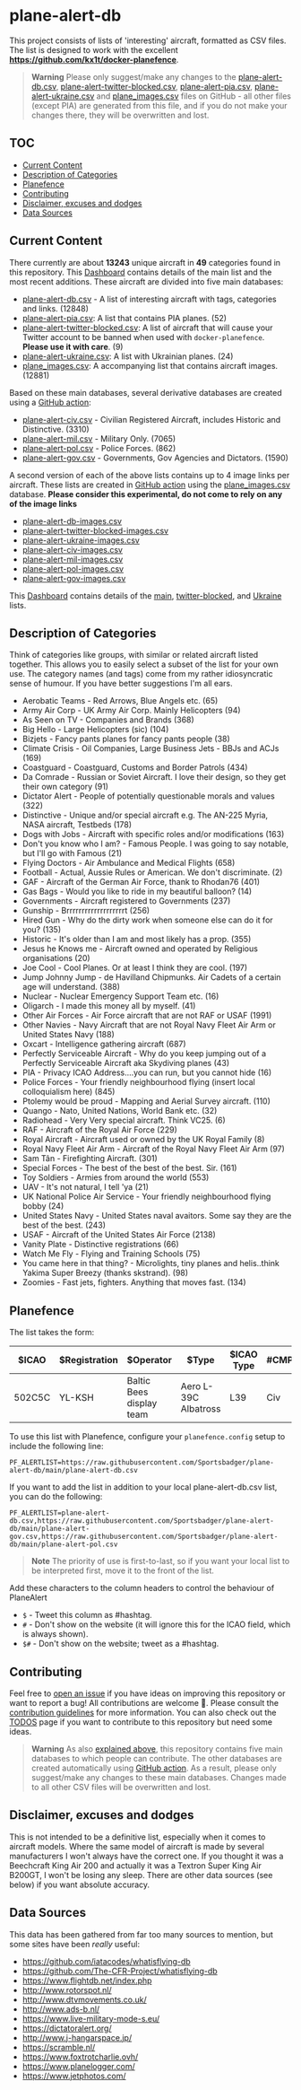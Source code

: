 # plane-alert-db <!-- omit in toc -->

This project consists of lists of 'interesting' aircraft, formatted as CSV files. The list is designed to work with the excellent **<https://github.com/kx1t/docker-planefence>**.

> **Warning**
> Please only suggest/make any changes to the [plane-alert-db.csv](plane-alert-db.csv), [plane-alert-twitter-blocked.csv](plane-alert-twitter-blocked.csv), [plane-alert-pia.csv](plane-alert-pia.csv), [plane-alert-ukraine.csv](plane-alert-ukraine.csv) and [plane_images.csv](plane_images.csv) files on GitHub - all other files (except PIA) are generated from this file, and if you do not make your changes there, they will be overwritten and lost.

## TOC <!-- omit in toc -->

-   [Current Content](#current-content)
-   [Description of Categories](#description-of-categories)
-   [Planefence](#planefence)
-   [Contributing](#contributing)
-   [Disclaimer, excuses and dodges](#disclaimer-excuses-and-dodges)
-   [Data Sources](#data-sources)

## Current Content

There currently are about **13243** unique aircraft in **49** categories found in this repository. This [Dashboard](https://datastudio.google.com/reporting/eb19ab53-b622-4946-b34a-9667232c136d/page/4taCC) contains details of the main list and the most recent additions.
These aircraft are divided into five main databases:

-   [plane-alert-db.csv](plane-alert-db.csv) - A list of interesting aircraft with tags, categories and links. (12848)
-   [plane-alert-pia.csv](plane-alert-pia.csv): A list that contains PIA planes. (52)
-   [plane-alert-twitter-blocked.csv](plane-alert-twitter-blocked.csv): A list of aircraft that will cause your Twitter account to be banned when used with `docker-planefence`. **Please use it with care**. (9)
-   [plane-alert-ukraine.csv](plane-alert-ukraine.csv): A list with Ukrainian planes. (24)
-   [plane_images.csv](plane_images.csv): A accompanying list that contains aircraft images. (12881)

Based on these main databases, several derivative databases are created using a [GitHub action](https://github.com/sdr-enthusiasts/plane-alert-db/actions/workflows/create_db_derivatives.yaml):

-   [plane-alert-civ.csv](plane-alert-civ.csv) - Civilian Registered Aircraft, includes Historic and Distinctive. (3310)
-   [plane-alert-mil.csv](plane-alert-mil.csv) - Military Only. (7065)
-   [plane-alert-pol.csv](plane-alert-pol.csv) - Police Forces. (862)
-   [plane-alert-gov.csv](plane-alert-gov.csv) - Governments, Gov Agencies and Dictators. (1590)

A second version of each of the above lists contains up to 4 image links per aircraft. These lists are created in [GitHub action](https://github.com/sdr-enthusiasts/plane-alert-db/actions/workflows/create_db_derivatives.yaml) using the [plane_images.csv](plane_images.csv) database. **Please consider this experimental, do not come to rely on any of the image links**

-   [plane-alert-db-images.csv](plane-alert-db-images.csv)
-   [plane-alert-twitter-blocked-images.csv](plane-alert-twitter-blocked.csv)
-   [plane-alert-ukraine-images.csv](plane-alert-ukraine.csv)
-   [plane-alert-civ-images.csv](plane-alert-civ-images.csv)
-   [plane-alert-mil-images.csv](plane-alert-mil-images.csv)
-   [plane-alert-pol-images.csv](plane-alert-pol-images.csv)
-   [plane-alert-gov-images.csv](plane-alert-gov-images.csv)

This [Dashboard](https://lookerstudio.google.com/reporting/46ff4328-09d3-4e65-ab5a-bd2ba27a18fd) contains details of the [main](https://github.com/sdr-enthusiasts/plane-alert-db/blob/main/plane-alert-db.csv), [twitter-blocked](https://github.com/sdr-enthusiasts/plane-alert-db/blob/main/plane-alert-twitter-blocked.csv), and [Ukraine](https://github.com/sdr-enthusiasts/plane-alert-db/blob/main/plane-alert-ukraine.csv) lists.

## Description of Categories

Think of categories like groups, with similar or related aircraft listed together. This allows you to easily select a subset of the list for your own use. The category names (and tags) come from my rather idiosyncratic sense of humour. If you have better suggestions I'm all ears.

-   Aerobatic Teams - Red Arrows, Blue Angels etc. (65)
-   Army Air Corp - UK Army Air Corp. Mainly Helicopters (94)
-   As Seen on TV - Companies and Brands (368)
-   Big Hello - Large Helicopters (sic) (104)
-   Bizjets - Fancy pants planes for fancy pants people (38)
-   Climate Crisis - Oil Companies, Large Business Jets - BBJs and ACJs (169)
-   Coastguard - Coastguard, Customs and Border Patrols (434)
-   Da Comrade - Russian or Soviet Aircraft. I love their design, so they get their own category (91)
-   Dictator Alert - People of potentially questionable morals and values (322)
-   Distinctive - Unique and/or special aircraft e.g. The AN-225 Myria, NASA aircraft, Testbeds (178)
-   Dogs with Jobs - Aircraft with specific roles and/or modifications (163)
-   Don't you know who I am? - Famous People. I was going to say notable, but I'll go with Famous (21)
-   Flying Doctors - Air Ambulance and Medical Flights (658)
-   Football - Actual, Aussie Rules or American. We don't discriminate. (2)
-   GAF - Aircraft of the German Air Force, thank to Rhodan76 (401)
-   Gas Bags - Would you like to ride in my beautiful balloon? (14)
-   Governments - Aircraft registered to Governments (237)
-   Gunship - Brrrrrrrrrrrrrrrrrrrt (256)
-   Hired Gun - Why do the dirty work when someone else can do it for you? (135)
-   Historic - It's older than I am and most likely has a prop. (355)
-   Jesus he Knows me - Aircraft owned and operated by Religious organisations (20)
-   Joe Cool - Cool Planes. Or at least I think they are cool. (197)
-   Jump Johnny Jump - de Havilland Chipmunks. Air Cadets of a certain age will understand. (388)
-   Nuclear - Nuclear Emergency Support Team etc. (16)
-   Oligarch - I made this money all by myself. (41)
-   Other Air Forces - Air Force aircraft that are not RAF or USAF (1991)
-   Other Navies - Navy Aircraft that are not Royal Navy Fleet Air Arm or United States Navy (188)
-   Oxcart - Intelligence gathering aircraft (687)
-   Perfectly Serviceable Aircraft - Why do you keep jumping out of a Perfectly Serviceable Aircraft aka Skydiving planes (43)
-   PIA - Privacy ICAO Address....you can run, but you cannot hide (16)
-   Police Forces - Your friendly neighbourhood flying (insert local colloquialism here) (845)
-   Ptolemy would be proud - Mapping and Aerial Survey aircraft. (110)
-   Quango - Nato, United Nations, World Bank etc. (32)
-   Radiohead - Very Very special aircraft. Think VC25. (6)
-   RAF - Aircraft of the Royal Air Force (229)
-   Royal Aircraft - Aircraft used or owned by the UK Royal Family (8)
-   Royal Navy Fleet Air Arm - Aircraft of the Royal Navy Fleet Air Arm (97)
-   Sam Tân - Firefighting Aircraft. (301)
-   Special Forces - The best of the best of the best. Sir. (161)
-   Toy Soldiers - Armies from around the world (553)
-   UAV - It's not natural, I tell 'ya (21)
-   UK National Police Air Service - Your friendly neighbourhood flying bobby (24)
-   United States Navy - United States naval avaitors. Some say they are the best of the best. (243)
-   USAF - Aircraft of the United States Air Force (2138)
-   Vanity Plate - Distinctive registrations (66)
-   Watch Me Fly - Flying and Training Schools (75)
-   You came here in that thing? - Microlights, tiny planes and helis..think Yakima Super Breezy (thanks skstrand). (98)
-   Zoomies - Fast jets, fighters. Anything that moves fast. (134)

## Planefence

The list takes the form:

| $ICAO  | $Registration | $Operator                | $Type                | $ICAO Type | #CMPG | $Tag 1           | $#Tag 2      | $#Tag 3    | Category        | $#Link                                               |
| ------ | ------------- | ------------------------ | -------------------- | ---------- | ----- | ---------------- | ------------ | ---------- | --------------- | ---------------------------------------------------- |
| 502C5C | YL-KSH        | Baltic Bees display team | Aero L-39C Albatross | L39        | Civ   | Do A Barrel Roll | Display Team | Aerobatics | Aerobatic Teams | <https://en.wikipedia.org/wiki/Baltic_Bees_Jet_Team> |

To use this list with Planefence, configure your `planefence.config` setup to include the following line:

```config
PF_ALERTLIST=https://raw.githubusercontent.com/Sportsbadger/plane-alert-db/main/plane-alert-db.csv
```

If you want to add the list in addition to your local plane-alert-db.csv list, you can do the following:

```config
PF_ALERTLIST=plane-alert-db.csv,https://raw.githubusercontent.com/Sportsbadger/plane-alert-db/main/plane-alert-gov.csv,https://raw.githubusercontent.com/Sportsbadger/plane-alert-db/main/plane-alert-pol.csv
```

> **Note**
> The priority of use is first-to-last, so if you want your local list to be interpreted first, move it to the front of the list.

Add these characters to the column headers to control the behaviour of PlaneAlert

-   `$` - Tweet this column as #hashtag.
-   `#` - Don't show on the website (it will ignore this for the ICAO field, which is always shown).
-   `$#` - Don't show on the website; tweet as a #hashtag.

## Contributing

Feel free to [open an issue](https://github.com/sdr-enthusiasts/plane-alert-db/issues) if you have ideas on improving this repository or want to report a bug! All contributions are welcome 🚀. Please consult the [contribution guidelines](CONTRIBUTING.md) for more information. You can also check out the [TODOS](TODOS.md) page if you want to contribute to this repository but need some ideas.

> **Warning**
> As also [explained above](#current-content), this repository contains five main databases to which people can contribute. The other databases are created automatically using [GitHub action](https://github.com/sdr-enthusiasts/plane-alert-db/actions/workflows/create_db_derivatives.yaml). As a result, please only suggest/make any changes to these main databases. Changes made to all other CSV files will be overwritten and lost. 

## Disclaimer, excuses and dodges

This is not intended to be a definitive list, especially when it comes to aircraft models. Where the same model of aircraft is made by several manufacturers I won't always have the correct one. If you thought it was a Beechcraft King Air 200 and actually it was a Textron Super King Air B200GT, I won't be losing any sleep. There are other data sources (see below) if you want absolute accuracy.

## Data Sources

This data has been gathered from far too many sources to mention, but some sites have been _really_ useful:

-   <https://github.com/iatacodes/whatisflying-db>
-   <https://github.com/The-CFR-Project/whatisflying-db>
-   <https://www.flightdb.net/index.php>
-   <http://www.rotorspot.nl/>
-   <http://www.dtvmovements.co.uk/>
-   <http://www.ads-b.nl/>
-   <https://www.live-military-mode-s.eu/>
-   <https://dictatoralert.org/>
-   <http://www.j-hangarspace.jp/>
-   <https://scramble.nl/>
-   <https://www.foxtrotcharlie.ovh/>
-   <https://www.planelogger.com/>
-   <https://www.jetphotos.com/>
